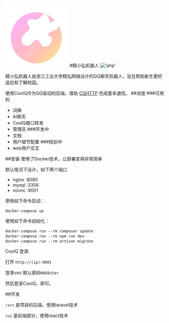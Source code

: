 !['logo'](logo.png)
#精小弘机器人
!['php'](https://img.shields.io/packagist/php-v/laravel/laravel)

精小弘机器人由浙江工业大学精弘网络设计的QQ聊天机器人，旨在帮助新生更好适应和了解校园。

使用CoolQ作为QQ驱动的后端，借助 [CQHTTP](https://richardchien.gitee.io/coolq-http-api/docs/) 完成基本通信。
##进度
###可用的
   - 词典
   - AI聊天
   - CoolQ接口转发
   - 管理员
###开发中
   - 文档
   - 用户细节配置
###规划中
   - web用户交互

##安装
使用了Docker技术，让部署变得非常简单

默认情况下设计，如下两个端口

   - nginx :8080
   - mysql :3306
   - novnc :9001
   
使用如下命令启动：

    docker-compose up
    
使用如下命令初始化：
   
    docker-compose run --rm composer update
    docker-compose run --rm npm run dev
    docker-compose run --rm artisan migrate

CoolQ 登录:

打开 ```http://(ip):9001``` 
    
登录vnc 默认密码```MAX8char```

然后登录CoolQ，即可。

##开发

```/src```   是项目的后端，使用laravel技术

```/ui```   是前端部分，使用react技术
